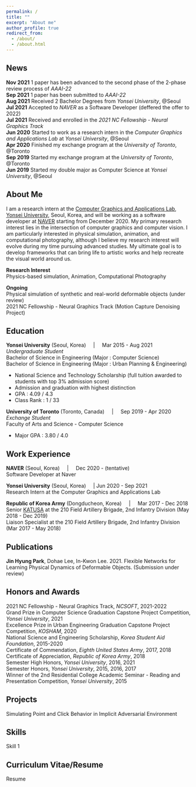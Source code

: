 ```yaml
---
permalink: /
title: ""
excerpt: "About me"
author_profile: true
redirect_from: 
  - /about/
  - /about.html
---
```


News
------
**Nov 2021** 1 paper has been advanced to the second phase of the 2-phase review process of _AAAI-22_ <br/>
**Sep 2021** 1 paper has been submitted to _AAAI-22_ <br/>
**Aug 2021** Received 2 Bachelor Degrees from _Yonsei University_, @Seoul <br/>
**Jul 2021** Accepted to _NAVER_ as a Software Developer (deffered the offer to 2022) <br/>
**Jul 2021** Received and enrolled in the _2021 NC Fellowship - Neural Graphics Track_ <br/>
**Jun 2020** Started to work as a research intern in the _Computer Graphics and Applications Lab_ at _Yonsei University_, @Seoul <br/>
**Apr 2020** Finished my exchange program at the _University of Toronto_, @Toronto <br/>
**Sep 2019** Started my exchange program at the _University of Toronto_, @Toronto <br/>
**Jun 2019** Started my double major as Computer Science at _Yonsei University_, @Seoul <br/>

About Me
------
I am a research intern at the [Computer Graphics and Applications Lab](http://cga.yonsei.ac.kr/), [Yonsei University](https://www.yonsei.ac.kr/en_sc/), Seoul, Korea, and will be working as a software developer at [NAVER](https://www.navercorp.com/en) starting from December 2020. My primary research interest lies in the intersection of computer graphics and computer vision. I am particularly interested in physical simulation, animation, and computational photography, although I believe my research interest will evolve during my time pursuing advanced studies. My ultimate goal is to develop frameworks that can bring life to artistic works and help recreate the visual world around us.

**Research Interest** <br/>
Physics-based simulation, Animation, Computational Photography <br/>

**Ongoing**<br/>
Physical simulation of synthetic and real-world deformable objects (under review) <br/>
2021 NC Fellowship - Neural Graphics Track (Motion Capture Denoising Project) <br/>

Education
------
**Yonsei University** (Seoul, Korea) &nbsp; &nbsp; | &nbsp; &nbsp; Mar 2015 - Aug 2021 <br/>
_Undergraduate Student_ <br/>
Bachelor of Science in Engineering (Major : Computer Science) <br/>
Bachelor of Science in Engineering (Major : Urban Planning & Engineering) <br/>
- National Science and Technology Scholarship (full tuition awarded to students with top 3% admission score) <br/>
- Admission and graduation with highest distinction <br/>
-    GPA     : 4.09 / 4.3 <br/>
- Class Rank : 1 / 33 <br/>

**University of Toronto** (Toronto, Canada) &nbsp; &nbsp; | &nbsp; &nbsp; Sep 2019 - Apr 2020 <br/>
_Exchange Student_ <br/>
Faculty of Arts and Science - Computer Science <br/>
- Major GPA  : 3.80 / 4.0 <br/>

Work Experience
------  
**NAVER** (Seoul, Korea) &nbsp; &nbsp; | &nbsp; &nbsp; Dec 2020 - (tentative) <br/>
Software Developer at Naver<br/>

**Yonsei University** (Seoul, Korea) &nbsp; &nbsp; | Jun 2020 - Sep 2021 <br/>
Research Intern at the Computer Graphics and Applications Lab <br/>

**Republic of Korea Army** (Dongducheon, Korea) &nbsp; &nbsp; | &nbsp; &nbsp; Mar 2017 - Dec 2018 <br/>
Senior [KATUSA](https://8tharmy.korea.army.mil/site/about/katusa-soldier-program.asp) at the 210 Field Artillery Brigade, 2nd Infantry Division (May 2018 - Dec 2019) <br/>
Liaison Specialist at the 210 Field Artillery Brigade, 2nd Infantry Division (Mar 2017 - May 2018) <br/>

Publications
------
**Jin Hyung Park**, Dohae Lee, In-Kwon Lee. 2021. Flexible Networks for Learning Physical Dynamics of Deformable Objects. (Submission under review) <br/>

Honors and Awards
------
2021 NC Fellowship - Neural Graphics Track, _NCSOFT_, 2021-2022 <br/>
Grand Prize in Computer Science Graduation Capstone Project Competition, _Yonsei University_, 2021 <br/>
Excellence Prize in Urban Engineering Graduation Capstone Project Competition, _KOSHAM_, 2020 <br/>
National Science and Engineering Scholarship, _Korea Student Aid Foundation_, 2015-2020 <br/>
Certificate of Commendation, _Eighth United States Army_, 2017, 2018 <br/>
Certificate of Appreciation, _Republic of Korea Army_, 2018 <br/>
Semester High Honors, _Yonsei University_, 2016, 2021 <br/>
Semester Honors, _Yonsei University_, 2015, 2016, 2017 <br/>
Winner of the 2nd Residential College Academic Seminar - Reading and Presentation Competition, _Yonsei University_, 2015 <br/>

Projects
------
Simulating Point and Click Behavior in Implicit Adversarial Environment <br/>

Skills
------
Skill 1

Curriculum Vitae/Resume
------
Resume
